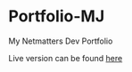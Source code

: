 # Portfolio-MJ
 My Netmatters Dev Portfolio
 
 Live version can be found [here](https://matthew-jones.netmatters-scs.co.uk/)
